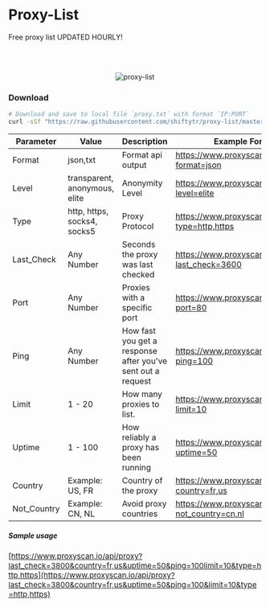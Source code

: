 # Proxy-List
Free proxy list UPDATED HOURLY!


<br>
<br>
<p align="center">
  <img src="https://raw.githubusercontent.com/ShiftyTR/Proxy-List/master/proxy.png"  title="proxy-list">
</p>

### Download
```bash
# Download and save to local file `proxy.txt` with format `IP:PORT`
curl -sSf "https://raw.githubusercontent.com/shiftytr/proxy-list/master/proxy.txt" > proxy.txt
```
<div class="container-fluid">

<div class="col-12">

<div class="card card-body">

<div class="table-responsive">

<table class="table mb-0" id="proxyTable">

<thead class="thead-light"></thead>

<thead class="thead-light">

<tr>

<th>Parameter</th>

<th>Value</th>

<th>Description</th>

<th>Example Format</th>

</tr>

</thead>

<tbody>

<tr>

<td>Format</td>

<td>json,txt</td>

<td>Format api output</td>

<td><a href="https://www.proxyscan.io/api/proxy?format=json" target="_blank">https://www.proxyscan.io/api/proxy?format=json</a></td>

</tr>

<tr>

<td>Level</td>

<td>transparent, anonymous, elite</td>

<td>Anonymity Level</td>

<td><a href="https://www.proxyscan.io/api/proxy?level=elite" target="_blank">https://www.proxyscan.io/api/proxy?level=elite</a></td>

</tr>

<tr>

<td>Type</td>

<td>http, https, socks4, socks5</td>

<td>Proxy Protocol</td>

<td><a href="https://www.proxyscan.io/api/proxy?type=http,https" target="_blank">https://www.proxyscan.io/api/proxy?type=http,https</a></td>

</tr>

<tr>

<td>Last_Check</td>

<td>Any Number</td>

<td>Seconds the proxy was last checked</td>

<td><a href="https://www.proxyscan.io/api/proxy?last_check=500" target="_blank">https://www.proxyscan.io/api/proxy?last_check=3600</a></td>

</tr>

<tr>

<td>Port</td>

<td>Any Number</td>

<td>Proxies with a specific port</td>

<td><a href="https://www.proxyscan.io/api/proxy?port=80" target="_blank">https://www.proxyscan.io/api/proxy?port=80</a></td>

</tr>

<tr>

<td>Ping</td>

<td>Any Number</td>

<td>How fast you get a response after you've sent out a request</td>

<td><a href="https://www.proxyscan.io/api/proxy?ping=100" target="_blank">https://www.proxyscan.io/api/proxy?ping=100</a></td>

</tr>

<tr>

<td>Limit</td>

<td>1 - 20</td>

<td>How many proxies to list.</td>

<td><a href="https://www.proxyscan.io/api/proxy?limit=10" target="_blank">https://www.proxyscan.io/api/proxy?limit=10</a></td>

</tr>

<tr>

<td>Uptime</td>

<td>1 - 100</td>

<td>How reliably a proxy has been running</td>

<td><a href="https://www.proxyscan.io/api/proxy?uptime=50" target="_blank">https://www.proxyscan.io/api/proxy?uptime=50</a></td>

</tr>

<tr>

<td>Country</td>

<td>Example: US, FR</td>

<td>Country of the proxy</td>

<td><a href="https://www.proxyscan.io/api/proxy?country=fr,us" target="_blank">https://www.proxyscan.io/api/proxy?country=fr,us</a></td>

</tr>

<tr>

<td>Not_Country</td>

<td>Example: CN, NL</td>

<td>Avoid proxy countries</td>

<td><a href="https://www.proxyscan.io/api/proxy?not_country=cn,nl" target="_blank">https://www.proxyscan.io/api/proxy?not_country=cn,nl</a></td>

</tr>

</tbody>

</table>

</div>

</div>

<div class="card card-body">

##### Sample usage

<span style="font-size: 15px;">[https://www.proxyscan.io/api/proxy?last_check=3800&country=fr,us&uptime=50&ping=100limit=10&type=http,https](https://www.proxyscan.io/api/proxy?last_check=3800&country=fr,us&uptime=50&ping=100&limit=10&type=http,https)</span></div>

</div>

</div>
